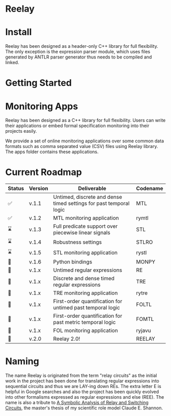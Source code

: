 # Reelay

# Install

Reelay has been designed as a header-only C++ library for full flexibility. The only exception is the expression parser module, which uses files generated by ANTLR parser generator thus needs to be compiled and linked. 

# Getting Started

# Monitoring Apps

Reelay has been designed as a C++ library for full flexibility. Users can write their applications or embed formal specification monitoring into their projects easily. 

We provide a set of online monitoring applications over some common data formats such as comma separated value (CSV) files using Reelay library. The apps folder contains these applications. 


# Current Roadmap

| Status | Version | Deliverable | Codename |
|-|---------|-------------|----------|
|✅| v.1.1 | Untimed, discrete and dense timed settings for past temporal logic | MTL
|✅| v.1.2 | MTL monitoring application | rymtl
|⌛| v.1.3 | Full predicate support over piecewise linear signals | STL
|⌛| v.1.4 | Robustness settings | STLRO
|⌛| v.1.5 | STL monitoring application | rystl
|🤞| v.1.6 | Python bindings | MONPY
|🤞| v.1.x | Untimed regular expressions | RE
|🤞| v.1.x | Discrete and dense timed regular expressions | TRE
|🤞| v.1.x | TRE monitoring application | rytre
|🤞| v.1.x | First-order quantification for untimed past temporal logic | FOLTL
|🤞| v.1.x | First-order quantification for past metric temporal logic | FOMTL
|🤞| v.1.x | FOL monitoring application | ryjavu |
|🤞| v.2.0 | Reelay 2.0! | REELAY

# Naming
The name Reelay is originated from the term "relay circuits" as the initial work in the project has been done for translating regular expressions into sequential circuits and thus we are LAY-ing down REs. The extra letter E is helpful in Google searches and also the project has been quickly evolved into other formalisms expressed as regular expressions and else (REE). The name is also a tribute to [A Symbolic Analysis of Relay and Switching Circuits](https://dspace.mit.edu/handle/1721.1/11173), the master's thesis of my scientific role model Claude E. Shannon.